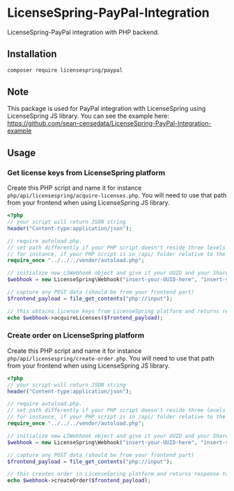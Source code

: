 # LicenseSpring-PayPal-Integration
LicenseSpring-PayPal integration with PHP backend.

## Installation
```bash
composer require licensespring/paypal
```

## Note
This package is used for PayPal integration with LicenseSpring using LicenseSpring JS library. You can see the example here: https://github.com/sean-censedata/LicenseSpring-PayPal-Integration-example

## Usage
### Get license keys from LicenseSpring platform
Create this PHP script and name it for instance `php/api/licensespring/acquire-licenses.php`. You will need to use that path from your frontend when using LicenseSpring JS library.

```php
<?php
// your script will return JSON string
header("Content-type:application/json");

// require autoload.php.
// set path differently if your PHP script doesn't reside three levels deep.
// for instance, if your PHP script is in /api/ folder relative to the document root then use: require_once '../vendor/autoload.php';
require_once "../../../vendor/autoload.php";

// initialize new LSWebhook object and give it your UUID and your Shared key (provided by LicenseSpring platform)
$webhook = new LicenseSpring\Webhook("insert-your-UUID-here", "insert-your-shared-key-here");

// capture any POST data (should be from your frontend part)
$frontend_payload = file_get_contents("php://input");

// this obtains license keys from LicenseSpring platform and returns response to frontend.
echo $webhook->acquireLicenses($frontend_payload);
```

### Create order on LicenseSpring platform
Create this PHP script and name it for instance `php/api/licensespring/create-order.php`. You will need to use that path from your frontend when using LicenseSpring JS library.

```php
<?php
// your script will return JSON string
header("Content-type:application/json");

// require autoload.php.
// set path differently if your PHP script doesn't reside three levels deep.
// for instance, if your PHP script is in /api/ folder relative to the document root then use: require_once '../vendor/autoload.php';
require_once "../../../vendor/autoload.php";

// initialize new LSWebhook object and give it your UUID and your Shared key (provided by LicenseSpring platform)
$webhook = new LicenseSpring\Webhook("insert-your-UUID-here", "insert-your-shared-key-here");

// capture any POST data (should be from your frontend part)
$frontend_payload = file_get_contents("php://input");

// this creates order in LicenseSpring platform and returns response to frontend.
echo $webhook->createOrder($frontend_payload);
```
